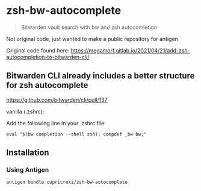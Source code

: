 # zsh-bw-autocomplete

> Bitwarden vault search with bw and zsh autocomletion
>
>

Not original code, just wanted to make a public repository for antigen

Original code found here:
https://megamorf.gitlab.io/2021/04/21/add-zsh-autocompletion-to-bitwarden-cli/

## Bitwarden CLI already includes a better structure for zsh autocomplete

https://github.com/bitwarden/cli/pull/137

vanilla (.zshrc):

Add the following line in your .zshrc file:

`eval "$(bw completion --shell zsh); compdef _bw bw;"`

## Installation

### Using Antigen

````shell
antigen bundle cupricreki/zsh-bw-autocomplete
````
